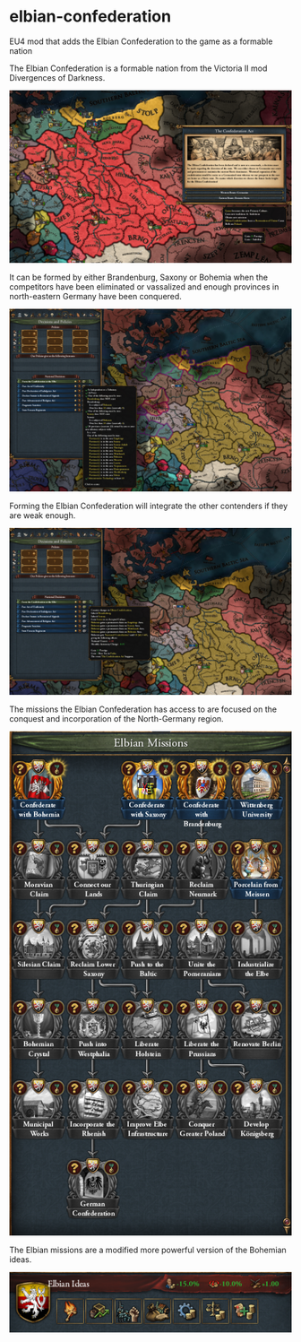 # elbian-confederation
EU4 mod that adds the Elbian Confederation to the game as a formable nation

The Elbian Confederation is a formable nation from the Victoria II mod Divergences of Darkness.

![Screenshot of the Elbian Confederation on the map](https://github.com/YouriRombouts/elbian-confederation/blob/main/screenshots/confederation_event.jpg?raw=true)

It can be formed by either Brandenburg, Saxony or Bohemia when the competitors have been eliminated or vassalized and enough provinces in north-eastern Germany have been conquered.

![Screenshot of the Elbian Confederation formation requirements](https://github.com/YouriRombouts/elbian-confederation/blob/main/screenshots/formation.jpg?raw=true)

Forming the Elbian Confederation will integrate the other contenders if they are weak enough.

![Screenshot of the Elbian Confederation formation effects](https://github.com/YouriRombouts/elbian-confederation/blob/main/screenshots/formation_effect.jpg?raw=true)

The missions the Elbian Confederation has access to are focused on the conquest and incorporation of the North-Germany region.

![Screenshot of the Elbian Confederation formation effects](https://github.com/YouriRombouts/elbian-confederation/blob/main/screenshots/missions.png?raw=true)

The Elbian missions are a modified more powerful version of the Bohemian ideas.

![Screenshot of the Elbian Confederation formation effects](https://github.com/YouriRombouts/elbian-confederation/blob/main/screenshots/ideas.png?raw=true)